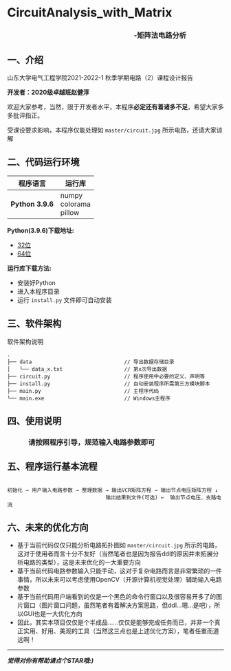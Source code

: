# **CircuitAnalysis_with_Matrix**
### **&#8195;&#8195;&#8195;&#8195;&#8195;&#8195;&#8195;&#8195;&#8195;&#8195;&#8195;&#8195;&#8195;&#8195;&#8195;&#8195;&#8195;&#8195;-矩阵法电路分析**



## 一、介绍
山东大学电气工程学院2021-2022-1 秋季学期电路（2）课程设计报告

**开发者：2020级卓越班赵健淳**

欢迎大家参考，当然，限于开发者水平，本程序**必定还有着诸多不足**，希望大家多多批评指正。

受课设要求影响，本程序仅能处理如 ```master/circuit.jpg``` 所示电路，还请大家谅解

## 二、代码运行环境

| 程序语言                                     | 运行库                                                       |
| -------------------------------------------- | ------------------------------------------------------------ |
| **Python 3.9.6** | numpy<br />colorama<br />pillow |

**Python(3.9.6)下载地址:**

*   [32位](https://www.python.org/ftp/python/3.9.6/python-3.9.6.exe)
*   [64位](https://www.python.org/ftp/python/3.9.6/python-3.9.6-amd64.exe)

**运行库下载方法:**

* 安装好Python
* 进入本程序目录
* 运行 ```install.py``` 文件即可自动安装

## 三、软件架构
软件架构说明

```
.
├── data                              // 导出数据存储目录
│   └── data_x.txt                    // 第x次导出数据
├── circuit.py                        // 程序使用中必要的定义、声明等
├── install.py                        // 自动安装程序所需第三方模块脚本
├── main.py                           // 主程序代码
└── main.exe                          // Windows主程序

```

## 四、使用说明

### &#8195;&#8195;&#8195;请按照程序引导，规范输入电路参数即可

## 五、程序运行基本流程

```

初始化 → 用户输入电路参数 → 整理数据 → 输出VCR矩阵方程 → 输出节点电压矩阵方程 ↓ 
                                输出结果到文件(可选) ←  输出节点电压、支路电流

```

## 六、未来的优化方向

* 基于当前代码仅仅只能分析电路拓扑图如 ```master/circuit.jpg``` 所示的电路，这对于使用者而言十分不友好（当然笔者也是因为报告ddl的原因并未拓展分析电路的类型），这是未来优化的一大重要方向
* 基于当前代码电路参数输入只能手动，这对于复杂电路而言是非常繁琐的一件事情，所以未来可以考虑使用OpenCV（开源计算机视觉处理）辅助输入电路参数
* 基于当前代码用户端看到的仅是一个黑色的命令行窗口以及很容易开多了的图片窗口（图片窗口问题，虽然笔者有着解决方案思路，但ddl…嗯…是吧），所以GUI也是一大优化方向
* 因此，其实本项目仅仅是个半成品……仅仅是能够完成任务而已，并非一个真正实用、好用、美观的工具（当然这三点也是上述优化方案），笔者任重而道远啊！

---
***觉得对你有帮助请点个STAR哦:)***